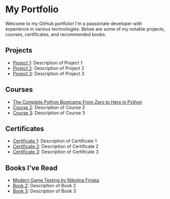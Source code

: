# My Portfolio

Welcome to my GitHub portfolio! I'm a passionate developer with experience in various technologies. Below are some of my notable projects, courses, certificates, and recommended books.

## Projects
- [Project 1](#): Description of Project 1
- [Project 2](#): Description of Project 2
- [Project 3](#): Description of Project 3

## Courses
- [The Complete Python Bootcamp From Zero to Hero in Python](https://www.udemy.com/course/complete-python-bootcamp/)
- [Course 2](#): Description of Course 2
- [Course 3](#): Description of Course 3

## Certificates
- [Certificate 1](#): Description of Certificate 1
- [Certificate 2](#): Description of Certificate 2
- [Certificate 3](#): Description of Certificate 3

## Books I've Read
- [Modern Game Testing by Nikolina Finska](https://www.google.co.uk/books/edition/Modern_Game_Testing/IEDHEAAAQBAJ?hl=en&gbpv=0)
- [Book 2](#): Description of Book 2
- [Book 3](#): Description of Book 3
